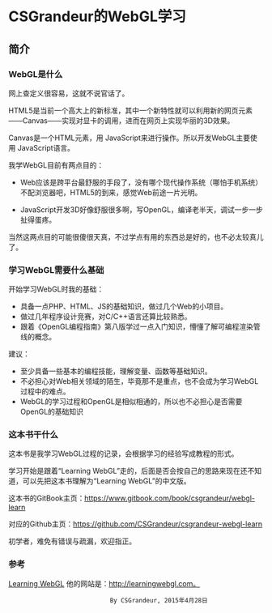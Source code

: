 # CSGrandeur的WebGL学习
## **简介**
### WebGL是什么
网上查定义很容易，这就不说官话了。

HTML5是当前一个高大上的新标准，其中一个新特性就可以利用新的网页元素——Canvas——实现对显卡的调用，进而在网页上实现华丽的3D效果。

Canvas是一个HTML元素，用 JavaScript来进行操作。所以开发WebGL主要使用 JavaScript语言。

我学WebGL目前有两点目的：
* Web应该是跨平台最舒服的手段了，没有哪个现代操作系统（哪怕手机系统）不配浏览器吧，HTML5的到来，感觉Web前途一片光明。

* JavaScript开发3D好像舒服很多啊，写OpenGL，编译老半天，调试一步一步扯得蛋疼。

当然这两点目的可能很傻很天真，不过学点有用的东西总是好的，也不必太较真儿了。
### 学习WebGL需要什么基础

开始学习WebGL时我的基础：
* 具备一点PHP、HTML、JS的基础知识，做过几个Web的小项目。
* 做过几年程序设计竞赛，对C/C++语言还算比较熟悉。
* 跟着《OpenGL编程指南》第八版学过一点入门知识，懵懂了解可编程渲染管线的概念。


建议：
* 至少具备一些基本的编程技能，理解变量、函数等基础知识。
* 不必担心对Web相关领域的陌生，毕竟那不是重点，也不会成为学习WebGL过程中的难点。
* WebGL的学习过程和OpenGL是相似相通的，所以也不必担心是否需要OpenGL的基础知识

### 这本书干什么

这本书是我学习WebGL过程的记录，会根据学习的经验写成教程的形式。

学习开始是跟着“Learning WebGL”走的，后面是否会按自己的思路来现在还不知道，可以先把这本书理解为“Learning WebGL”的中文版。

这本书的GitBook主页：https://www.gitbook.com/book/csgrandeur/webgl-learn

对应的Github主页：https://github.com/CSGrandeur/csgrandeur-webgl-learn

初学者，难免有错误与疏漏，欢迎指正。

### 参考
[Learning WebGL](http://learningwebgl.com)
他的网站是：http://learningwebgl.com。



                                By CSGrandeur, 2015年4月28日

